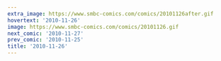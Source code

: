 ```yaml
---
extra_image: https://www.smbc-comics.com/comics/20101126after.gif
hovertext: '2010-11-26'
image: https://www.smbc-comics.com/comics/20101126.gif
next_comic: '2010-11-27'
prev_comic: '2010-11-25'
title: '2010-11-26'
---
```


